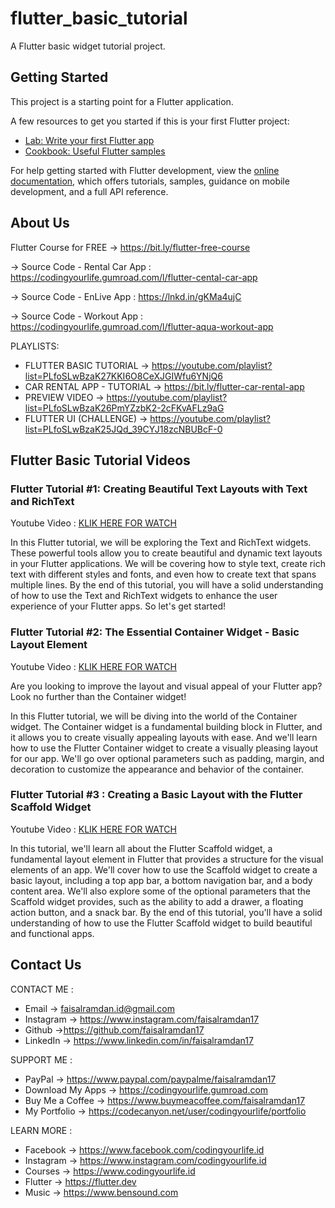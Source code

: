 # flutter_basic_tutorial

A Flutter basic widget tutorial project.

## Getting Started

This project is a starting point for a Flutter application.

A few resources to get you started if this is your first Flutter project:

- [Lab: Write your first Flutter app](https://docs.flutter.dev/get-started/codelab)
- [Cookbook: Useful Flutter samples](https://docs.flutter.dev/cookbook)

For help getting started with Flutter development, view the
[online documentation](https://docs.flutter.dev/), which offers tutorials,
samples, guidance on mobile development, and a full API reference.


## About Us

Flutter Course for FREE → https://bit.ly/flutter-free-course

→ Source Code - Rental Car App : 
https://codingyourlife.gumroad.com/l/flutter-cental-car-app

→ Source Code - EnLive App : 
https://lnkd.in/gKMa4ujC

→ Source Code - Workout App : 
https://codingyourlife.gumroad.com/l/flutter-aqua-workout-app

PLAYLISTS:
- FLUTTER BASIC TUTORIAL → https://youtube.com/playlist?list=PLfoSLwBzaK27KKI6O8CeXJGIWfu6YNjQ6
- CAR RENTAL APP - TUTORIAL → https://bit.ly/flutter-car-rental-app
- PREVIEW VIDEO  → https://youtube.com/playlist?list=PLfoSLwBzaK26PmYZzbK2-2cFKvAFLz9aG
- FLUTTER UI (CHALLENGE)  → https://youtube.com/playlist?list=PLfoSLwBzaK25JQd_39CYJ18zcNBUBcF-0


## Flutter Basic Tutorial Videos

### Flutter Tutorial #1: Creating Beautiful Text Layouts with Text and RichText

Youtube Video : [KLIK HERE FOR WATCH](https://youtu.be/oHvxqY7vkQY)

In this Flutter tutorial, we will be exploring the Text and RichText widgets. These powerful tools allow you to create beautiful and dynamic text layouts in your Flutter applications. We will be covering how to style text, create rich text with different styles and fonts, and even how to create text that spans multiple lines. By the end of this tutorial, you will have a solid understanding of how to use the Text and RichText widgets to enhance the user experience of your Flutter apps. So let's get started!


### Flutter Tutorial #2:  The Essential Container Widget - Basic Layout Element

Youtube Video : [KLIK HERE FOR WATCH](https://youtu.be/d2otFzR6EsI)

Are you looking to improve the layout and visual appeal of your Flutter app? Look no further than the Container widget! 

In this Flutter tutorial, we will be diving into the world of the Container widget. The Container widget is a fundamental building block in Flutter, and it allows you to create visually appealing layouts with ease. And we'll learn how to use the Flutter Container widget to create a visually pleasing layout for our app. We'll go over optional parameters such as padding, margin, and decoration to customize the appearance and behavior of the container.

### Flutter Tutorial #3 : Creating a Basic Layout with the Flutter Scaffold Widget

Youtube Video : [KLIK HERE FOR WATCH](https://youtu.be/i3yVscqLars)

In this tutorial, we'll learn all about the Flutter Scaffold widget, a fundamental layout element in Flutter that provides a structure for the visual elements of an app. We'll cover how to use the Scaffold widget to create a basic layout, including a top app bar, a bottom navigation bar, and a body content area. We'll also explore some of the optional parameters that the Scaffold widget provides, such as the ability to add a drawer, a floating action button, and a snack bar. By the end of this tutorial, you'll have a solid understanding of how to use the Flutter Scaffold widget to build beautiful and functional apps.

## Contact Us

CONTACT ME :
- Email → faisalramdan.id@gmail.com
- Instagram → https://www.instagram.com/faisalramdan17 
- Github →https://github.com/faisalramdan17
- LinkedIn → https://www.linkedin.com/in/faisalramdan17

SUPPORT ME :
- PayPal → https://www.paypal.com/paypalme/faisalramdan17
- Download My Apps → https://codingyourlife.gumroad.com
- Buy Me a Coffee → https://www.buymeacoffee.com/faisalramdan17
- My Portfolio → https://codecanyon.net/user/codingyourlife/portfolio

LEARN MORE :
- Facebook → https://www.facebook.com/codingyourlife.id
- Instagram → https://www.instagram.com/codingyourlife.id
- Courses → https://www.codingyourlife.id
- Flutter → https://flutter.dev
- Music → https://www.bensound.com